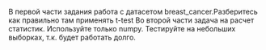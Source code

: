 В первой части задания работа с датасетом breast_cancer.Разберитесь как правильно там применять t-test
Во второй части задача на расчет статистик. Используйте только numpy. Тестируйте на небольших выборках, т.к. будет работать долго.
